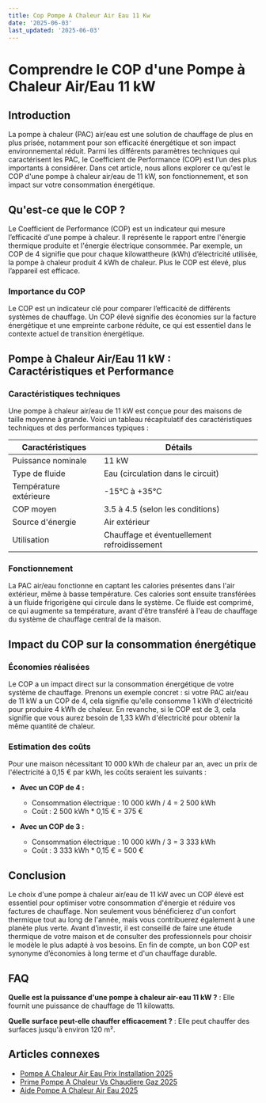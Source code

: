 ```yaml
---
title: Cop Pompe A Chaleur Air Eau 11 Kw
date: '2025-06-03'
last_updated: '2025-06-03'
---
```


# Comprendre le COP d'une Pompe à Chaleur Air/Eau 11 kW

## Introduction

La pompe à chaleur (PAC) air/eau est une solution de chauffage de plus en plus prisée, notamment pour son efficacité énergétique et son impact environnemental réduit. Parmi les différents paramètres techniques qui caractérisent les PAC, le Coefficient de Performance (COP) est l’un des plus importants à considérer. Dans cet article, nous allons explorer ce qu'est le COP d'une pompe à chaleur air/eau de 11 kW, son fonctionnement, et son impact sur votre consommation énergétique.

## Qu'est-ce que le COP ?

Le Coefficient de Performance (COP) est un indicateur qui mesure l’efficacité d’une pompe à chaleur. Il représente le rapport entre l'énergie thermique produite et l'énergie électrique consommée. Par exemple, un COP de 4 signifie que pour chaque kilowattheure (kWh) d’électricité utilisée, la pompe à chaleur produit 4 kWh de chaleur. Plus le COP est élevé, plus l’appareil est efficace.

### Importance du COP

Le COP est un indicateur clé pour comparer l’efficacité de différents systèmes de chauffage. Un COP élevé signifie des économies sur la facture énergétique et une empreinte carbone réduite, ce qui est essentiel dans le contexte actuel de transition énergétique.

## Pompe à Chaleur Air/Eau 11 kW : Caractéristiques et Performance

### Caractéristiques techniques

Une pompe à chaleur air/eau de 11 kW est conçue pour des maisons de taille moyenne à grande. Voici un tableau récapitulatif des caractéristiques techniques et des performances typiques :

| Caractéristiques        | Détails                               |
|------------------------|---------------------------------------|
| Puissance nominale     | 11 kW                                 |
| Type de fluide         | Eau (circulation dans le circuit)    |
| Température extérieure  | -15°C à +35°C                        |
| COP moyen              | 3.5 à 4.5 (selon les conditions)     |
| Source d'énergie       | Air extérieur                         |
| Utilisation            | Chauffage et éventuellement refroidissement |

### Fonctionnement

La PAC air/eau fonctionne en captant les calories présentes dans l'air extérieur, même à basse température. Ces calories sont ensuite transférées à un fluide frigorigène qui circule dans le système. Ce fluide est comprimé, ce qui augmente sa température, avant d'être transféré à l'eau de chauffage du système de chauffage central de la maison.

## Impact du COP sur la consommation énergétique

### Économies réalisées

Le COP a un impact direct sur la consommation énergétique de votre système de chauffage. Prenons un exemple concret : si votre PAC air/eau de 11 kW a un COP de 4, cela signifie qu'elle consomme 1 kWh d'électricité pour produire 4 kWh de chaleur. En revanche, si le COP est de 3, cela signifie que vous aurez besoin de 1,33 kWh d'électricité pour obtenir la même quantité de chaleur. 

### Estimation des coûts

Pour une maison nécessitant 10 000 kWh de chaleur par an, avec un prix de l'électricité à 0,15 € par kWh, les coûts seraient les suivants :

- **Avec un COP de 4 :** 
  - Consommation électrique : 10 000 kWh / 4 = 2 500 kWh
  - Coût : 2 500 kWh * 0,15 € = 375 €

- **Avec un COP de 3 :**
  - Consommation électrique : 10 000 kWh / 3 = 3 333 kWh
  - Coût : 3 333 kWh * 0,15 € = 500 €

## Conclusion

Le choix d'une pompe à chaleur air/eau de 11 kW avec un COP élevé est essentiel pour optimiser votre consommation d'énergie et réduire vos factures de chauffage. Non seulement vous bénéficierez d'un confort thermique tout au long de l'année, mais vous contribuerez également à une planète plus verte. Avant d’investir, il est conseillé de faire une étude thermique de votre maison et de consulter des professionnels pour choisir le modèle le plus adapté à vos besoins. En fin de compte, un bon COP est synonyme d’économies à long terme et d'un chauffage durable.

## FAQ
**Quelle est la puissance d'une pompe à chaleur air-eau 11 kW ?**
: Elle fournit une puissance de chauffage de 11 kilowatts.

**Quelle surface peut-elle chauffer efficacement ?**
: Elle peut chauffer des surfaces jusqu'à environ 120 m².

## Articles connexes
- [Pompe A Chaleur Air Eau Prix Installation 2025](/pompe-a-chaleur-air-eau-prix-installation-2025/)
- [Prime Pompe A Chaleur Vs Chaudiere Gaz 2025](/prime-pompe-a-chaleur-vs-chaudiere-gaz-2025/)
- [Aide Pompe A Chaleur Air Eau 2025](/aide-pompe-a-chaleur-air-eau-2025/)


<script type="application/ld+json">
{
  "@context": "https://schema.org",
  "@type": "FAQPage",
  "mainEntity": [
    {
      "@type": "Question",
      "name": "Quelle est la puissance d'une pompe à chaleur air-eau 11 kW ?",
      "acceptedAnswer": {
        "@type": "Answer",
        "text": "Elle fournit une puissance de chauffage de 11 kilowatts."
      }
    },
    {
      "@type": "Question",
      "name": "Quelle surface peut-elle chauffer efficacement ?",
      "acceptedAnswer": {
        "@type": "Answer",
        "text": "Elle peut chauffer des surfaces jusqu'à environ 120 m²."
      }
    }
  ]
}
</script>